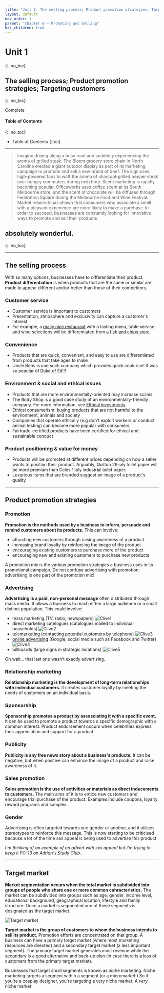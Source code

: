 ```yaml
---
title: "Unit 1: The selling process; Product promotion strategies; Targeting customers"
layout: default
nav_order: 1
parent: "Chapter 6 – Promoting and Selling"
has_children: true
---
```


# Unit 1
{: .no_toc}
## The selling process; Product promotion strategies; Targeting customers
{: .no_toc}

<label class="label label-green">Complete</label>

#### Table of Contents
{: .no_toc}

* Table of Contents
{:toc}

***

> Imagine driving along a busy road and suddenly experiencing the aroma of grilled steak. The Bloom grocery store chain in North Carolina erected a giant outdoor display as part of its marketing campaign to promote and sell a new brand of beef. The sign uses high-powered fans to waft the aroma of charcoal-grilled pepper steak over hungry commuters during rush hour. Scent marketing is rapidly becoming popular. Officeworks uses coffee scent at its South Melbourne store, and the scent of chocolate will be diffused through Federation Square during the Melbourne Food and Wine Festival. Market research has shown that consumers who associate a smell with a pleasant experience are more likely to make a purchase. In order to succeed, businesses are constantly looking for innovative ways to promote and sell their products.

## absolutely wonderful.
{: .no_toc}

***

## The selling process

With so many options, businesses have to differentiate their product. **Product differentiation** is when products that are the same or similar are made to appear different and/or better than those of their competitors.

### Customer service
- Customer service is important to customers
- Presentation, atmosphere and exclusivity can capture a customer's interest
- For example, a [really nice restaurant](https://pilu.com.au) with a tasting menu, table service and wine selections will be differentiated from [a fish and chips store](http://www.blackheathfishandchips.com.au/).

### Convenience
- Products that are quick, convenient, and easy to use are differentiated from products that take ages to make
- Uncle Bens is one such company which provides quick cook rice! It was so popular of Duke of Ed!!!

### Environment & social and ethical issues
- Products that are more environmentally-oriented may increase scales
- The Body Shop is a good case study of an environmentally-friendly company. For more information, see [Ethical investments](ch5/unit1.html#case-study-1).
- Ethical consumerism: buying products that are not harmful to the environment, animals and society 
- Companies that operate ethically (e.g don't exploit workers or conduct animal testing) can become more popular with consumers
- Fairtrade-certified products have been certified for ethical and sustainable conduct

### Product positioning & value for money
- Products will be promoted at different prices depending on how a seller wants to position their product. Arguably, Quilton 29-ply toilet paper will be more premium than Coles 1-ply industrial toilet paper.
- Luxurious items that are branded suggest an image of a product's quality

***

## Product promotion strategies

### Promotion

**Promotion is the methods used by a business to inform, persuade and remind customers about its products.** This can involve:
- attracting new customers through raising awareness of a product
- increasing brand loyalty by reinforcing the image of the product
- encouraging existing customers to purchase more of the product
- encouraging new and existing customers to purchase new products

A promotion mix is the various promotion strategies a business uses in its promotional campaign. Do not confuse advertising with promotion; advertising is one part of the promotion mix!

### Advertising

**Advertising is a paid, non-personal message** often distributed through mass media. It allows a business to reach either a large audience or a small distinct population. This could involve:
- mass marketing (TV, radio, newspapers)
![Clive1](https://pbs.twimg.com/media/D489hxpUIAA3NcK.jpg)
- direct marketing catelogues (catalogues mailed to individual households)
![Clive2](https://www.unitedaustraliaparty.org.au/wp-content/uploads/2019/04/QLD-DICKSON-1.jpg)
- telemarketing (contacting potential customers by telephone)
![Clive3](https://www.abc.net.au/news/image/10709112-3x2-700x467.jpg)
- [online advertising](https://www.abc.net.au/news/science/2019-05-22/clive-palmer-election-advertising-google-facebook-transparency/11133596) (Google, social media such as Facebook and Twitter)
![Clive4](https://www.abc.net.au/cm/lb/11133832/data/jewels-fantasy-data.jpg)
- billboards (large signs in strategic locations)
![Clive5](https://www.pedestrian.tv/content/uploads/2019/05/dsfgfhgs-637x397.jpg)

Oh wait... that last one wasn't exactly advertising.

### Relationship marketing

**Relationship marketing is the development of long-term relationships with individual customers.** It creates customer loyalty by meeting the needs of customers on an individual basis.

### Sponsorship

**Sponsorship promotes a product by assosciating it with a specific event.** It can be used to promote a product towards a specific demographic with a common interest. Product endorsement occurs when celebrities express their appreciation and support for a product.

### Publicity

**Publicity is any free news story about a business's products.** It can be negative, but when positive can enhance the image of a product and raise awareness of it.

### Sales promotion

**Sales promotion is the use of activities or materials as direct inducements to customers.** The main aims of it is to entice new customers and encourage trial purchase of the product. Examples include coupons, loyalty reward programs and samples.

### Gender

Advertising is often targeted towards one gender or another, and it utilises stereotypes to reinforce this message. This is now starting to be criticised because a lot of the time sex appeal is being used to advertise this product.

*I'm thinking of an example of an advert with sex appeal but I'm trying to keep it PG-13 on Adrian's Study Club.*

***

## Target market

**Market segmentation occurs when the total market is subdivided into groups of people who share one or more common cahracteristics.** The market can be subdivided into groups such as age, gender, income level, educational background, geographical location, lifestyle and family structure. Once a market is segmented one of these segments is designated as the target market.

![Target market](http://content.jacplus.com.au/secure/ebooks/11184/1118401042/images/06_source-12.jpg)

**Target market is the group of customers to whom the business intends to sell its product.** Promotion efforts are concentrated on that group. A business can have a primary target market (where most marketing resources are directed) and a secondary target market (a less important segment). The primary target market generates most revenue while the secondary is a good alternative and back-up plan (in case there is a loss of customers from the primary target market).

Businesses that target small segments is known as niche marketing. Niche marketing targets a segment within a segment (or a micromarket!) So if you're a cosplay designer, you're targeting a very niche market. A *very* niche market.
